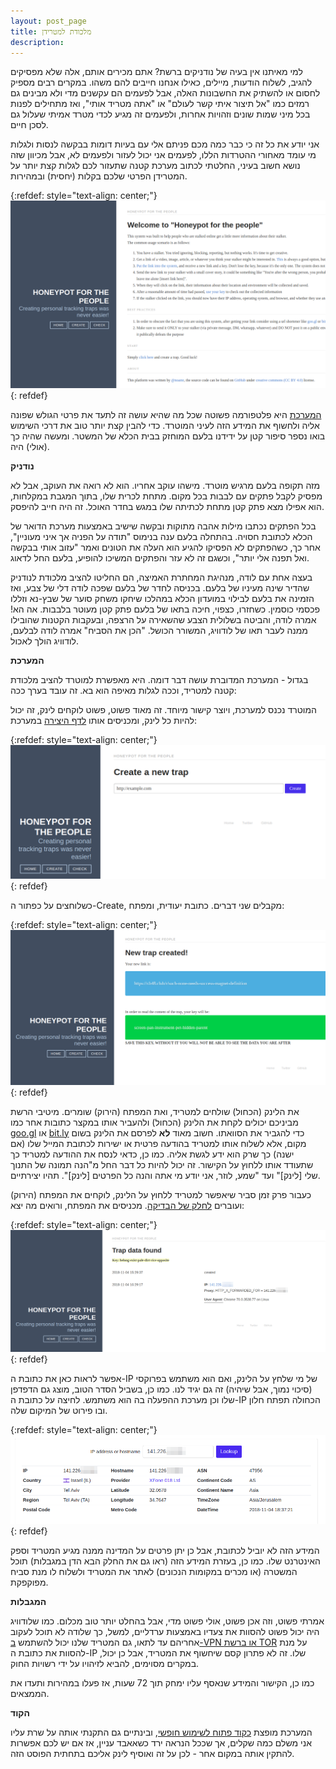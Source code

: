 ```yaml
---
layout: post_page
title: מלכודת למטרידן
description: 
---
```


למי מאיתנו אין בעיה של נודניקים ברשת? אתם מכירים אותם, אלה שלא מפסיקים להגיב, לשלוח הודעות, מיילים, כאילו אנחנו חייבים להם משהו. במקרים רבים מספיק לחסום או להשתיק את החשבונות האלה, אבל לפעמים הם עקשנים מדי ולא מבינים גם רמזים כמו "אל תיצור איתי קשר לעולם" או "אתה מטריד אותי", ואז מתחילים לפנות בכל מיני שמות שונים וזהויות אחרות, ולפעמים זה מגיע לכדי מטרד אמיתי שעלול גם לסכן חיים. 

אני יודע את כל זה כי כבר כמה מכם פניתם אלי עם בעיות דומות בבקשה לנסות ולגלות מי עומד מאחורי ההטרדות הללו, לפעמים אני יכול לעזור ולפעמים לא, אבל מכיוון שזה נושא חשוב בעיני, החלטתי לכתוב מערכת קטנה שתעזור לכם לגלות קצת יותר על המטרידן הפרטי שלכם בקלות (יחסית) ובמהירות.

{:refdef: style="text-align: center;"}
![the honeypot system](/img/2018-11-04-00.png)
{: refdef}

[המערכת](https://r.b48.club/) היא פלטפורמה פשוטה שכל מה שהיא עושה זה לתעד את פרטי הגולש שפונה אליה ולחשוף את המידע הזה לעיני המוטרד. כדי להבין קצת יותר טוב את דרכי השימוש בואו נספר סיפור קטן על ידידנו בלעם המוחזק בבית הכלא של המשטר. ומעשה שהיה כך (אולי) היה.

**נודניק**

מזה תקופה בלעם מרגיש מוטרד. מישהו עוקב אחריו. הוא לא רואה את העוקב, אבל לא מפסיק לקבל פתקים עם לבבות בכל מקום. מתחת לכרית שלו, בתוך המגבת במקלחות, הוא אפילו מצא פתק קטן מתחת לכתיתה שלו במגש בחדר האוכל. זה היה חייב להיפסק.

בכל הפתקים נכתבו מילות אהבה מתוקות ובקשה שישיב באמצעות מערכת הדואר של הכלא לכתובת חסויה. בהתחלה בלעם ענה בנימוס "תודה על הפניה אך איני מעוניין", אחר כך, כשהפתקים לא הפסיקו להגיע הוא העלה את הטונים ואמר "עזוב אותי בבקשה ואל תפנה אלי יותר", וכשגם זה לא עזר והפתקים המשיכו להופיע, בלעם החל לדאוג.

בעצה אחת עם לודה, מנהיגת המחתרת האמיצה, הם החליטו להציב מלכודת לנודניק שהדיר שינה מעיניו של בלעם. בכניסה לחדר של בלעם שפכה לודה דלי של צבע, ואז הזמינה את בלעם לבילוי במועדון הכלא במהלכו שיחקו משחק סוער של שבץ-נא וזללו פכסמי כוסמין. כשחזרו, כצפוי, חיכה בתאו של בלעם פתק קטן מעוטר בלבבות. אה הא! אמרה לודה, והביטה בשלולית הצבע שהשאירה על הרצפה, ובעקבות הקטנות שהובילו ממנה לעבר תאו של לודוויג, המשורר הכושל. "הכן את הסביח" אמרה לודה לבלעם, לודוויג הולך לאכול.

**המערכת**

בגדול - המערכת המדוברת עושה דבר דומה. היא מאפשרת למוטרד להציב מלכודת קטנה למטריד, וככה לגלות מאיפה הוא בא. זה עובד בערך ככה:

המוטרד נכנס למערכת, ויוצר קישור מיוחד. זה מאוד פשוט, פשוט לוקחים לינק, זה יכול להיות כל לינק, ומכניסים אותו [לדף היצירה](https://r.b48.club/create) במערכת:

{:refdef: style="text-align: center;"}
![the honeypot system](/img/2018-11-04-01.png)
{: refdef}

כשלוחצים על כפתור ה-Create, מקבלים שני דברים. כתובת יעודית, ומפתח:

{:refdef: style="text-align: center;"}
![the honeypot system](/img/2018-11-04-02.png)
{: refdef}

את הלינק (הכחול) שולחים למטריד, ואת המפתח (הירוק) שומרים. מיטיבי הרשת מביניכם יכולים לקחת את הלינק (הכחול) ולהעביר אותו במקצר כתובות אחר כמו [goo.gl](https://goo.gl/) או [bit.ly](https://bitly.com/) כדי להגביר את הסוואתו. חשוב מאוד **לא** לפרסם את הלינק בשום מקום, אלא לשלוח אותו למטריד בהודעה פרטית או ישירות לכתובת המייל שלו (אם ישנה) כך שרק הוא ידע לגשת אליה. כמו כן, כדאי לנסח את ההודעה למטריד כך שתעודד אותו ללחוץ על הקישור. זה יכול להיות כל דבר החל מ"הנה תמונה של התנוך שלי [לינק]" ועד "שמע, לוזר, אני יודע מי אתה והנה כל הפרטים [לינק]". תהיו יצירתיים.

כעבור פרק זמן סביר שיאפשר למטריד ללחוץ על הלינק, לוקחים את המפתח (הירוק) ועוברים [לחלק של הבדיקה](https://r.b48.club/check). מכניסים את המפתח, ורואים מה יצא:

{:refdef: style="text-align: center;"}
![the honeypot system](/img/2018-11-04-03.png)
{: refdef}

אפשר לראות כאן את כתובת ה-IP של מי שלחץ על הלינק, ואם הוא משתמש בפרוקסי (סיכוי נמוך, אבל שיהיה) זה גם יגיד לנו. כמו כן, בשביל הסדר הטוב, מוצג גם הדפדפן שלו וכן מערכת ההפעלה בה הוא משתמש. לחיצה על כתובת ה-IP הכחולה תפתח חלון ובו פירוט של המיקום שלה. 

{:refdef: style="text-align: center;"}
![the honeypot system](/img/2018-11-04-04.png)
{: refdef}

המידע הזה לא יוביל לכתובת, אבל כן יתן פרטים על המדינה ממנה מגיע המטריד וספק האינטרנט שלו. כמו כן, בעזרת המידע הזה (ראו גם את החלק הבא הדן במגבלות) תוכל המשטרה (או מכרים במקומות הנכונים) לאתר את המטריד ולשלוח לו מנת סביח מפוקפקת.

**המגבלות**

אמרתי פשוט, וזה אכן פשוט, אולי פשוט מדי, אבל בהחלט יותר טוב מכלום. כמו שלודוויג היה יכול פשוט להסוות את צעדיו באמצעות ערדליים, למשל, כך שלודה לא תוכל לעקוב אחריהם עד לתאו, גם המטריד שלנו יכול להשתמש [ב-VPN או ברשת TOR](https://tech.b48.club/2018/02/04/what-is-vpn-and-how-tor-works.html) על מנת להסוות את כתובת ה-IP שלו. זה לא פתרון קסם שיחשוף את המטריד, אבל כן יכול, במקרים מסוימים, להביא לזיהויו על ידי רשויות החוק.

כמו כן, הקישור והמידע שנאסף עליו ימחק תוך 72 שעות, אז פעלו במהירות ותעדו את הממצאים.

**הקוד**

המערכת מופצת [כקוד פתוח לשימוש חופשי](https://github.com/noam-r/honeypot), ובינתיים גם התקנתי אותה על שרת עליו אני משלם כמה שקלים, אך שככל הנראה ירד כשאאבד עניין, אז אם יש לכם אפשרות להתקין אותה במקום אחר - לכן על זה ואוסיף לינק אליכם בתחתית הפוסט הזה.

